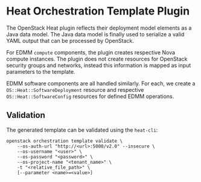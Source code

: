 # Heat Orchestration Template Plugin

The OpenStack Heat plugin reflects their deployment model elements as a Java data model.
The Java data model is finally used to serialize a valid YAML output that can be processed by OpenStack.

For EDMM `compute` components, the plugin creates respective Nova compute instances.
The plugin does not create resources for OpenStack security groups and networks, instead this information is mapped as input parameters to the template. 

EDMM software components are all handled similarly.
For each, we create a `OS::Heat::SoftwareDeployment` resource and respective `OS::Heat::SoftwareConfig` resources for defined EDMM operations. 

## Validation

The generated template can be validated using the `heat-cli`:

```shell
openstack orchestration template validate \
    --os-auth-url "http://<url>:5000/v2.0" --insecure \
    --os-username "<user>" \
    --os-password "<password>" \
    --os-project-name "<tenant_name>" \
    -t "<relative_file_path>" \
    [--parameter <name>=<value>]
```
